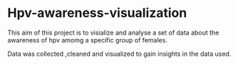 # Hpv-awareness-visualization
This aim of this project is to visialize and analyse a set of data about the awareness of hpv
amomg a specific group of females.

Data was collected ,cleaned and visualized to gain insights in the data used.

